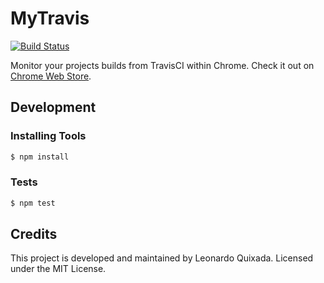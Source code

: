 # MyTravis
[![Build Status](https://travis-ci.org/lquixada/my-travis.png?branch=master)](https://travis-ci.org/lquixada/my-travis)

Monitor your projects builds from TravisCI within Chrome. Check it out on [Chrome Web Store](https://chrome.google.com/webstore/detail/my-travis/ddlafmkcenhiahiikbgjemcbdengmjbg).

## Development

### Installing Tools

```bash
$ npm install
```

### Tests

```bash
$ npm test
```

## Credits

This project is developed and maintained by Leonardo Quixada.
Licensed under the MIT License.
